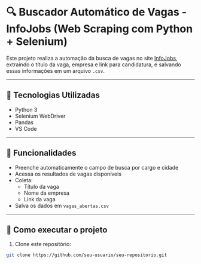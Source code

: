 # 🔍 Buscador Automático de Vagas - InfoJobs (Web Scraping com Python + Selenium)

Este projeto realiza a automação da busca de vagas no site [InfoJobs](https://www.infojobs.com.br/), extraindo o título da vaga, empresa e link para candidatura, e salvando essas informações em um arquivo `.csv`.

---

## 🚀 Tecnologias Utilizadas

- Python 3
- Selenium WebDriver
- Pandas
- VS Code

---

## 📂 Funcionalidades

- Preenche automaticamente o campo de busca por cargo e cidade
- Acessa os resultados de vagas disponíveis
- Coleta:
  - Título da vaga
  - Nome da empresa
  - Link da vaga
- Salva os dados em `vagas_abertas.csv`

---

## 🧠 Como executar o projeto

1. Clone este repositório:
```bash
git clone https://github.com/seu-usuario/seu-repositorio.git

